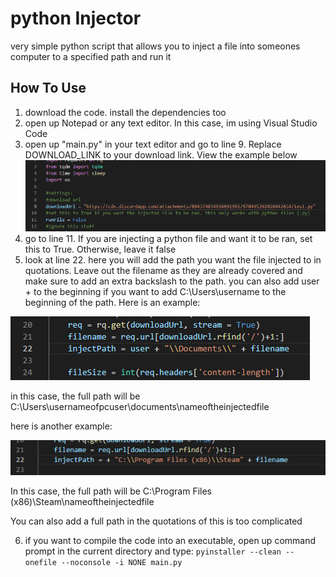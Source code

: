 # python Injector

very simple python script that allows you to inject a file into someones computer to a specified path and run it

## How To Use
 
 1. download the code. install the dependencies too
 2. open up Notepad or any text editor. In this case, im using Visual Studio Code
 3. open up "main.py" in your text editor and go to line 9. Replace DOWNLOAD_LINK to your download link. View the example below
 ![](exmaple1.png)
 4. go to line 11. If you are injecting a python file and want it to be ran, set this to True. Otherwise, leave it false
 5. look at line 22. here you will add the path you want the file injected to in quotations. Leave out the filename as they are already covered and make sure to add an extra backslash to the path. you can also add user + to the beginning if you want to add C:\Users\username to the beginning of the path. Here is an example:
   
  ![2](example2.png)
  
  in this case, the full path will be C:\Users\usernameofpcuser\documents\nameoftheinjectedfile
  
  here is another example:
  
  ![3](example3.png)
  
  In this case, the full path will be C:\Program Files (x86)\Steam\nameoftheinjectedfile
  
  You can also add a full path in the quotations of this is too complicated

  6. if you want to compile the code into an executable, open up command prompt in the current directory and type: `pyinstaller --clean --onefile --noconsole -i NONE main.py`
  


 
